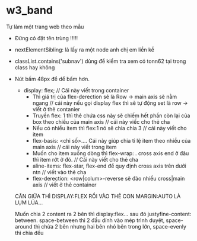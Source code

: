 # w3_band
Tự làm một trang web theo mẫu
- Đừng có đặt tên trùng !!!!!

- nextElementSibling: là lấy ra một node anh chị em liền kề 
- classList.contains('subnav') dùng để kiểm tra xem có tonn62 tại trong class hay không
- Nút bấm 48px để dể bấm hơn.

    -   display: flex; // Cái này viết trong container
        + Thì giá trị của flex-derection sẽ là Row -> main axis sẽ nằm ngang // cái này nếu gọi display flex thì sẽ tự động set là row -> viết ở thẻ contanier
        + Truyền flex: 1 thì thẻ chứa css này sẽ chiếm hết phần còn lại của box theo chiều của main axis // cái này viếc cho thẻ cha
        + Nếu có nhiều item thì flex:1 nó sẽ chia chia 3 // cái này viết cho item
        + flex-basis: <chỉ số>.... Cái này giúp chia tỉ lệ item theo nhiều của main axis // cái này viết trong item
        + Muốn cho item xuống dòng thì flex-wrap: <wrap>. cross axis end ở đâu thì item rớt ở đó. // Cái này viết cho thẻ cha 
        + aline-items: flex-star, flex-end để quy định cross axis trên dưới ntn // viết vào thẻ cha
        + flex-derection: <row|colum>-reverse sẽ đảo nhiều cross|main axis // viết ở thẻ container 
    
    CĂN GIỮA THÌ DISPLAY:FLEX RỒI  VÀO THẺ CON MARGIN:AUTO LÀ LỤM LÚA...

    Muốn chia 2 content ra 2 bên thì display:flex... sau đó justyfine-content: between. 
    space-between thì 2 đầu dính vào mép trình duyệt,
    space-around thì chừa 2 bên nhưng hai bên nhỏ bên trong lớn,
    space-evenly thì chia đều 
